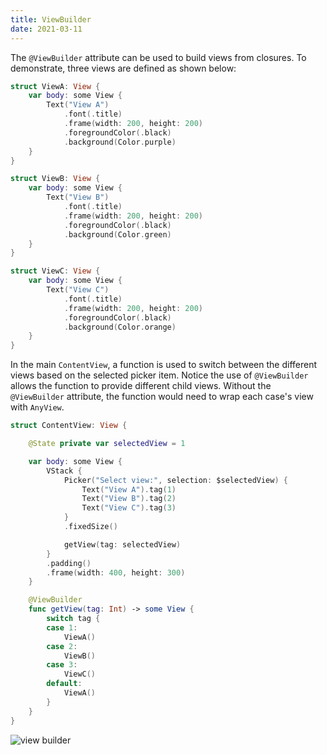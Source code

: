 ```yaml
---
title: ViewBuilder
date: 2021-03-11
---
```


The `@ViewBuilder` attribute can be used to build views from closures. To demonstrate, three views are defined as shown below:

```swift
struct ViewA: View {
    var body: some View {
        Text("View A")
            .font(.title)
            .frame(width: 200, height: 200)
            .foregroundColor(.black)
            .background(Color.purple)
    }
}

struct ViewB: View {
    var body: some View {
        Text("View B")
            .font(.title)
            .frame(width: 200, height: 200)
            .foregroundColor(.black)
            .background(Color.green)
    }
}

struct ViewC: View {
    var body: some View {
        Text("View C")
            .font(.title)
            .frame(width: 200, height: 200)
            .foregroundColor(.black)
            .background(Color.orange)
    }
}
```

In the main `ContentView`, a function is used to switch between the different views based on the selected picker item. Notice the use of `@ViewBuilder` allows the function to provide different child views. Without the `@ViewBuilder` attribute, the function would need to wrap each case's view with `AnyView`.

```swift
struct ContentView: View {

    @State private var selectedView = 1

    var body: some View {
        VStack {
            Picker("Select view:", selection: $selectedView) {
                Text("View A").tag(1)
                Text("View B").tag(2)
                Text("View C").tag(3)
            }
            .fixedSize()

            getView(tag: selectedView)
        }
        .padding()
        .frame(width: 400, height: 300)
    }

    @ViewBuilder
    func getView(tag: Int) -> some View {
        switch tag {
        case 1:
            ViewA()
        case 2:
            ViewB()
        case 3:
            ViewC()
        default:
            ViewA()
        }
    }
}
```

![view builder](/swift-macos/images/viewbuilder.png)

